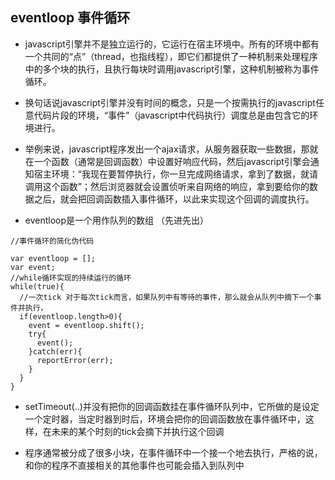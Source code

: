 ## eventloop 事件循环

- javascript引擎并不是独立运行的，它运行在宿主环境中。所有的环境中都有一个共同的“点”（thread，也指线程），即它们都提供了一种机制来处理程序中的多个块的执行，且执行每块时调用javascript引擎，这种机制被称为事件循环。

- 换句话说javascript引擎并没有时间的概念，只是一个按需执行的javascript任意代码片段的环境，“事件”（javascript中代码执行）调度总是由包含它的环境进行。

- 举例来说，javascript程序发出一个ajax请求，从服务器获取一些数据，那就在一个函数（通常是回调函数）中设置好响应代码，然后javascript引擎会通知宿主环境：“我现在要暂停执行，你一旦完成网络请求，拿到了数据，就请调用这个函数”；然后浏览器就会设置侦听来自网络的响应，拿到要给你的数据之后，就会把回调函数插入事件循环，以此来实现这个回调的调度执行。

- eventloop是一个用作队列的数组 （先进先出）

```
//事件循环的简化伪代码

var eventloop = [];
var event;
//while循环实现的持续运行的循环
while(true){
  //一次tick 对于每次tick而言，如果队列中有等待的事件，那么就会从队列中摘下一个事件并执行，
  if(eventloop.length>0){
    event = eventloop.shift();
    try{
      event();
    }catch(err){
      reportError(err);
    }
  }
}
```
- setTimeout(..)并没有把你的回调函数挂在事件循环队列中，它所做的是设定一个定时器，当定时器到时后，环境会把你的回调函数放在事件循环中，这样，在未来的某个时刻的tick会摘下并执行这个回调

- 程序通常被分成了很多小块，在事件循环中一个接一个地去执行，严格的说，和你的程序不直接相关的其他事件也可能会插入到队列中


